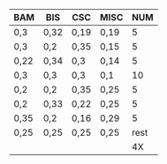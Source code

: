 | BAM  	| BIS  	| CSC  	| MISC 	| NUM 	|
|------	|------	|------	|------	|-----	|
| 0,3  	| 0,32 	| 0,19 	| 0,19 	| 5   	|
| 0,3  	| 0,2  	| 0,35 	| 0,15 	| 5   	|
| 0,22 	| 0,34 	| 0,3  	| 0,14 	| 5   	|
| 0,3  	| 0,3  	| 0,3  	| 0,1  	| 10  	|
| 0,2  	| 0,2  	| 0,35 	| 0,25 	| 5   	|
| 0,2  	| 0,33 	| 0,22 	| 0,25 	| 5   	|
| 0,35 	| 0,2  	| 0,16 	| 0,29 	| 5   	|
| 0,25 	| 0,25 	| 0,25 	| 0,25 	| rest   	|
|      	|      	|      	|      	| 4X  	|
